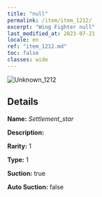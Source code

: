 ```yaml
---
title: "null"
permalink: /item/item_1212/
excerpt: "Wing Fighter null"
last_modified_at: 2023-07-21
locale: en
ref: "item_1212.md"
toc: false
classes: wide
---
```



 ![Unknown_1212](/images/item/Settlement_star_p.png)



## Details

 **Name:** *Settlement_star* 

 **Description:** 

 **Rarity:** 1 

 **Type:** 1 

 **Suction:** true 

 **Auto Suction:** false 


